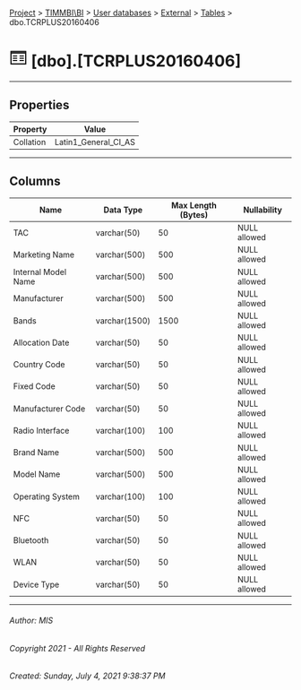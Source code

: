 #### 

[Project](../../../../index.md) > [TIMMBI\\BI](../../../index.md) > [User databases](../../index.md) > [External](../index.md) > [Tables](Tables.md) > dbo.TCRPLUS20160406

# ![Tables](../../../../Images/Table32.png) [dbo].[TCRPLUS20160406]

---

## <a name="#properties"></a>Properties

| Property | Value |
|---|---|
| Collation | Latin1_General_CI_AS |


---

## <a name="#columns"></a>Columns

| Name | Data Type | Max Length (Bytes) | Nullability |
|---|---|---|---|
| TAC | varchar(50) | 50 | NULL allowed |
| Marketing Name | varchar(500) | 500 | NULL allowed |
| Internal Model Name | varchar(500) | 500 | NULL allowed |
| Manufacturer | varchar(500) | 500 | NULL allowed |
| Bands | varchar(1500) | 1500 | NULL allowed |
| Allocation Date | varchar(50) | 50 | NULL allowed |
| Country Code | varchar(50) | 50 | NULL allowed |
| Fixed Code | varchar(50) | 50 | NULL allowed |
| Manufacturer Code | varchar(50) | 50 | NULL allowed |
| Radio Interface | varchar(100) | 100 | NULL allowed |
| Brand Name | varchar(500) | 500 | NULL allowed |
| Model Name | varchar(500) | 500 | NULL allowed |
| Operating System | varchar(100) | 100 | NULL allowed |
| NFC | varchar(50) | 50 | NULL allowed |
| Bluetooth | varchar(50) | 50 | NULL allowed |
| WLAN | varchar(50) | 50 | NULL allowed |
| Device Type | varchar(50) | 50 | NULL allowed |


---

###### Author:  MIS

###### Copyright 2021 - All Rights Reserved

###### Created: Sunday, July 4, 2021 9:38:37 PM

